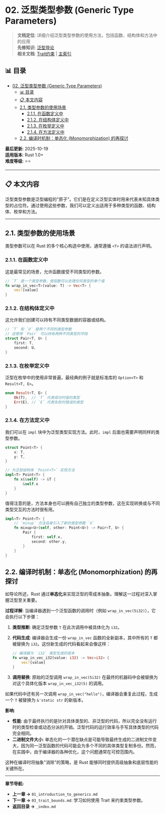 ﻿# 02. 泛型类型参数 (Generic Type Parameters)

> **文档定位**: 详细介绍泛型类型参数的使用方法，包括函数、结构体和方法中的应用  
> **先修知识**: [泛型导论](./01_introduction_to_generics.md)  
> **相关文档**: [Trait约束](./03_trait_bounds.md) | [主索引](./00_MASTER_INDEX.md)

## 📊 目录

- [02. 泛型类型参数 (Generic Type Parameters)](#02-泛型类型参数-generic-type-parameters)
  - [📊 目录](#-目录)
  - [📋 本文内容](#-本文内容)
  - [2.1. 类型参数的使用场景](#21-类型参数的使用场景)
    - [2.1.1. 在函数定义中](#211-在函数定义中)
    - [2.1.2. 在结构体定义中](#212-在结构体定义中)
    - [2.1.3. 在枚举定义中](#213-在枚举定义中)
    - [2.1.4. 在方法定义中](#214-在方法定义中)
  - [2.2. 编译时机制：单态化 (Monomorphization) 的再探讨](#22-编译时机制单态化-monomorphization-的再探讨)

**最后更新**: 2025-10-19  
**适用版本**: Rust 1.0+  
**难度等级**: ⭐⭐

---

## 📋 本文内容

泛型类型参数是泛型编程的"原子"。它们是在定义泛型实体时用来代表未知具体类型的占位符。通过使用这些参数，我们可以定义出适用于多种类型的函数、结构体、枚举和方法。

---

## 2.1. 类型参数的使用场景

类型参数可以在 Rust 的多个核心构造中使用，通常遵循 `<T>` 的语法进行声明。

### 2.1.1. 在函数定义中

这是最常见的场景，允许函数接受不同类型的参数。

```rust
// `T` 是一个类型参数，使函数可以处理任何类型的单个值
fn wrap_in_vec<T>(value: T) -> Vec<T> {
    vec![value]
}
```

### 2.1.2. 在结构体定义中

这允许我们创建可以持有不同类型数据的容器或结构。

```rust
// `T` 和 `U` 是两个不同的类型参数
// 这使得 `Pair` 可以持有两种不同类型的字段
struct Pair<T, U> {
    first: T,
    second: U,
}
```

### 2.1.3. 在枚举定义中

泛型在枚举中的使用非常普遍，最经典的例子就是标准库的 `Option<T>` 和 `Result<T, E>`。

```rust
enum Result<T, E> {
    Ok(T),  // `T` 代表成功时值的类型
    Err(E), // `E` 代表失败时错误的类型
}
```

### 2.1.4. 在方法定义中

我们可以在 `impl` 块中为泛型类型实现方法。此时，`impl` 后面也需要声明同样的类型参数。

```rust
struct Point<T> {
    x: T,
    y: T,
}

// 为泛型结构体 `Point<T>` 实现方法
impl<T> Point<T> {
    fn x(&self) -> &T {
        &self.x
    }
}
```

值得注意的是，方法本身也可以拥有自己独立的类型参数，这在实现转换或与不同类型交互的方法时很有用。

```rust
impl<T> Point<T> {
    // `mixup` 方法自身引入了新的类型参数 `U`
    fn mixup<U>(self, other: Point<U>) -> Pair<T, U> {
        Pair {
            first: self.x,
            second: other.y,
        }
    }
}
```

## 2.2. 编译时机制：单态化 (Monomorphization) 的再探讨

如导论所述，Rust 通过**单态化**来实现泛型的零成本抽象。理解这一过程对深入掌握泛型至关重要。

**过程详解**:
当编译器遇到一个泛型函数的调用时（例如 `wrap_in_vec(5i32)`），它会执行以下步骤：

1. **类型推断**: 确定泛型参数 `T` 在此次调用中被具体化为 `i32`。
2. **代码生成**: 编译器会生成一份 `wrap_in_vec` 函数的全新副本，其中所有的 `T` 都被替换为 `i32`。这份新生成的代码看起来会像这样：

    ```rust
    // 编译器为 `i32` 类型生成的版本
    fn wrap_in_vec_i32(value: i32) -> Vec<i32> {
        vec![value]
    }
    ```

3. **调用替换**: 原始的泛型调用 `wrap_in_vec(5i32)` 在最终的机器码中会被替换为对这个具体化版本 `wrap_in_vec_i32(5)` 的调用。

如果代码中还有另一次调用 `wrap_in_vec("hello")`，编译器会重复此过程，生成一个 `T` 被替换为 `&'static str` 的新版本。

**影响**:

- **性能**: 由于最终执行的是针对具体类型的、非泛型的代码，所以完全没有运行时的类型检查或动态分派的开销。泛型代码的运行效率与手写具体类型的代码完全相同。
- **二进制文件大小**: 单态化的一个潜在缺点是可能导致最终生成的二进制文件变大，因为同一泛型函数的代码可能会为多个不同的具体类型复制多份。然而，在实践中，由于编译器的各种优化，这个问题通常在可控范围内。

这种在编译时将抽象"消除"的策略，是 Rust 能够同时提供高级抽象和底层性能的关键所在。

---

**章节导航:**

- **上一章 ->** `01_introduction_to_generics.md`
- **下一章 ->** `03_trait_bounds.md`: 学习如何使用 Trait 来约束类型参数。
- **返回目录 ->** `_index.md`
